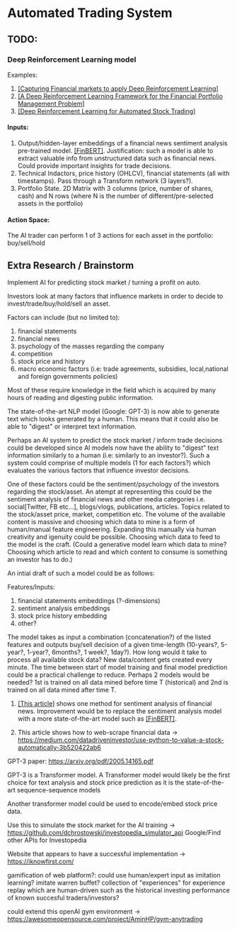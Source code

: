 # Automated Trading System

## TODO:
### Deep Reinforcement Learning model 
Examples:
1) [[Capturing Financial markets to apply Deep Reinforcement Learning]](https://arxiv.org/abs/1907.04373)
2) [[A Deep Reinforcement Learning Framework for the Financial Portfolio Management Problem]](https://arxiv.org/pdf/1706.10059.pdf)
3) [[Deep Reinforcement Learning for Automated Stock Trading]](https://towardsdatascience.com/deep-reinforcement-learning-for-automated-stock-trading-f1dad0126a02)

#### Inputs:
1) Output/hidden-layer embeddings of a financial news sentiment analysis pre-trained model. 
[[FinBERT]](https://medium.com/prosus-ai-tech-blog/finbert-financial-sentiment-analysis-with-bert-b277a3607101). 
Justification: such a model is able to extract valuable info from unstructured data such as financial news. Could provide important insights for trade decisions.
2) Technical Indactors, price history (OHLCV), financial statements (all with timestamps). Pass through a Transform network (3 layers?).
3) Portfolio State. 2D Matrix with 3 columns (price, number of shares, cash) and N rows (where N is the number of different/pre-selected assets in the portfolio)

#### Action Space:
The AI trader can perform 1 of 3 actions for each asset in the portfolio: buy/sell/hold

## Extra Research / Brainstorm
Implement AI for predicting stock market / turning a profit on auto.

Investors look at many factors that influence markets in order to decide to invest/trade/buy/hold/sell an asset.

Factors can include (but no limited to):

1) financial statements
2) financial news
3) psychology of the masses regarding the company
4) competition
5) stock price and history
6) macro economic factors (i.e: trade agreements, subsidies, local,national and foreign governments policies)

Most of these require knowledge in the field which is acquired by many hours of reading and digesting public information.

The state-of-the-art NLP model (Google: GPT-3) is now able to generate text which looks generated by a human. This means that it could also be able to "digest" or interpret text information.

Perhaps an AI system to predict the stock market / inform trade decisions could be developed since AI models now have the ability to "digest" text information similarly to a human (i.e: similarly to an investor?). 
Such a system could comprise of multiple models (1 for each factors?) which evaluates the various factors that influence investor decisions. 

One of these factors could be the sentiment/psychology of the investors regarding the stock/asset. An atempt at representing this could be the sentiment analysis of financial news and other media categories i.e. social[Twitter, FB etc...], blogs/vlogs, publications, articles. Topics related to the stock/asset price, market, competition etc. The volume of the available content is massive and choosing which data to mine is a form of human/manual feature engineering. Expanding this manually via human creativity and igenuity could be possible. Choosing which data to feed to the model is the craft. (Could a generative model learn which data to mine? Choosing which article to read and which content to consume is something an investor has to do.)

An intial draft of such a model could be as follows:

Features/Inputs:
1) financial statements embeddings (?-dimensions)
2) sentiment analysis embeddings
3) stock price history embedding
4) other?

The model takes as input a combination (concatenation?) of the listed features and outputs buy/sell decision of a given time-length (10-years?, 5-year?, 1-year?, 6months?, 1 week?, 1day?). How long would it take to process all available stock data? New data/content gets created every minute. The time between start of model training and final model prediction could be a practical challenge to reduce. Perhaps 2 models would be needed? 1st is trained on all data mined before time T (historical) and 2nd is trained on all data mined after time T.

1) [[This article]](https://towardsdatascience.com/sentiment-analysis-of-stocks-from-financial-news-using-python-82ebdcefb638)  shows one method for sentiment analysis of financial news. Improvement would be to replace the sentiment analysis model with a more state-of-the-art model such as [[FinBERT]](https://medium.com/prosus-ai-tech-blog/finbert-financial-sentiment-analysis-with-bert-b277a3607101).

2) This article shows how to web-scrape financial data -> https://medium.com/datadriveninvestor/use-python-to-value-a-stock-automatically-3b520422ab6

GPT-3 paper: https://arxiv.org/pdf/2005.14165.pdf

GPT-3 is a Transformer model. A Transformer model would likely be the first choice for text analysis and stock price prediction as it is the state-of-the-art sequence-sequence models

Another transformer model could be used to encode/embed stock price data.

Use this to simulate the stock market for the AI training -> https://github.com/dchrostowski/investopedia_simulator_api
Google/Find other APIs for Investopedia

Website that appears to have a successful implementation -> https://iknowfirst.com/

gamification of web platform?: could use human/expert input as imitation learning? imitate warren buffet? collection of "experiences" for experience replay which are human-driven such as the historical investing performance of known succesful traders/investors?


could extend this openAI gym environment ->  https://awesomeopensource.com/project/AminHP/gym-anytrading

